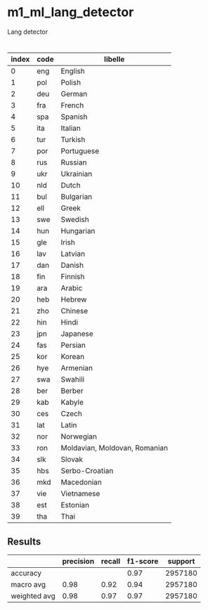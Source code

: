 # m1_ml_lang_detector
Lang detector

#
|index|code|libelle|
|---|---|---|
|0|eng|English|
|1|pol|Polish|
|2|deu|German|
|3|fra|French|
|4|spa|Spanish|
|5|ita|Italian|
|6|tur|Turkish|
|7|por|Portuguese|
|8|rus|Russian|
|9|ukr|Ukrainian|
|10|nld|Dutch|
|11|bul|Bulgarian|
|12|ell|Greek|
|13|swe|Swedish|
|14|hun|Hungarian|
|15|gle|Irish|
|16|lav|Latvian|
|17|dan|Danish|
|18|fin|Finnish|
|19|ara|Arabic|
|20|heb|Hebrew|
|21|zho|Chinese|
|22|hin|Hindi|
|23|jpn|Japanese|
|24|fas|Persian|
|25|kor|Korean|
|26|hye|Armenian|
|27|swa|Swahili|
|28|ber|Berber|
|29|kab|Kabyle|
|30|ces|Czech|
|31|lat|Latin|
|32|nor|Norwegian|
|33|ron|Moldavian, Moldovan, Romanian|
|34|slk|Slovak|
|35|hbs|Serbo-Croatian|
|36|mkd|Macedonian|
|37|vie|Vietnamese|
|38|est|Estonian|
|39|tha|Thai|


## Results



||precision|recall|f1-score|support|
|--|--|--|--|--|
|accuracy    |    |     |0.97|2957180|
|macro avg   |0.98|0.92 |0.94|2957180|
|weighted avg|0.98|0.97 |0.97|2957180|

